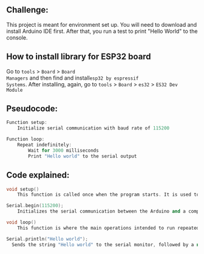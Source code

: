 ## Challenge:

This project is meant for environment set up. You will need to download and install Arduino IDE first. After that, you run a test to print "Hello World" to the console.

## How to install library for ESP32 board

Go to <code>tools</code> > <code>Board</code> > <code>Board Managers</code> and then find and install<code>esp32 by espressif Systems</code>. After installing, again, go to <code>tools</code> > <code>Board</code> > <code>es32</code> > <code>ES32 Dev Module</code>


## Pseudocode:

```cpp
Function setup:
    Initialize serial communication with baud rate of 115200

Function loop:
    Repeat indefinitely:
        Wait for 3000 milliseconds
        Print "Hello world" to the serial output
```

## Code explained:

```cpp
void setup()
    This function is called once when the program starts. It is used to initialize settings or components that are used throughout the program.
```

```cpp
Serial.begin(115200);
    Initializes the serial communication between the Arduino and a computer or other serial devices at a baud rate of 115200 bits per second. The baud rate specifies how fast data is exchanged. This speed needs to match the configuration on the receiving end of the serial data, typically a serial monitor in the Arduino IDE.
```

```cpp
void loop()
    This function is where the main operations intended to run repeatedly are placed. Unlike setup(), loop() runs indefinitely, repeating its contents until the device is powered down or reset.
```

```cpp
Serial.println("Hello world");
  Sends the string "Hello world" to the serial monitor, followed by a new line. This means every three seconds, "Hello world" appears on a new line on your serial monitor. This is useful for verifying that the program is running as expected and that the microcontroller is able to send data out.
```
